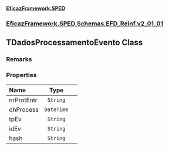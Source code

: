#### [EficazFramework.SPED](EficazFrameworkSPED.md 'EficazFramework SPED')
### [EficazFramework.SPED.Schemas.EFD_Reinf.v2_01_01](EficazFramework.SPED.Schemas.EFD_Reinf.v2_01_01.md 'EficazFramework.SPED.Schemas.EFD_Reinf.v2_01_01')

## TDadosProcessamentoEvento Class

### Remarks
### Properties

| Name | Type | |
| :--- | :---: | :--- |
| nrProtEntr | `String` |  |
| dhProcess | `DateTime` |  |
| tpEv | `String` |  |
| idEv | `String` |  |
| hash | `String` |  |
